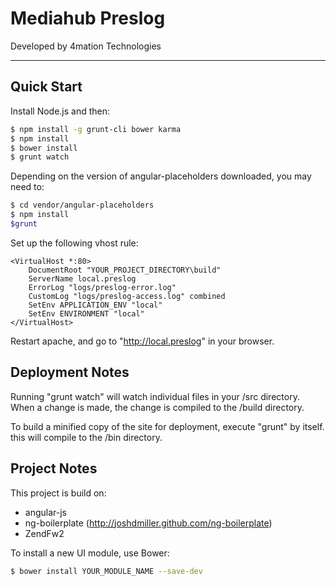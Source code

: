 # Mediahub Preslog

Developed by 4mation Technologies

***

## Quick Start

Install Node.js and then:

```sh
$ npm install -g grunt-cli bower karma
$ npm install
$ bower install
$ grunt watch
```

Depending on the version of angular-placeholders downloaded, you may need to:
```sh
$ cd vendor/angular-placeholders
$ npm install
$grunt
```


Set up the following vhost rule:
```
<VirtualHost *:80>
    DocumentRoot "YOUR_PROJECT_DIRECTORY\build"
    ServerName local.preslog
    ErrorLog "logs/preslog-error.log"
    CustomLog "logs/preslog-access.log" combined
	SetEnv APPLICATION_ENV "local"
    SetEnv ENVIRONMENT "local"
</VirtualHost>
```

Restart apache, and go to "http://local.preslog" in your browser.

## Deployment Notes

Running "grunt watch" will watch individual files in your /src directory. When a change is made, the change is compiled to the /build directory.

To build a minified copy of the site for deployment, execute "grunt" by itself. this will compile to the /bin directory.


## Project Notes

This project is build on:
 - angular-js
 - ng-boilerplate (http://joshdmiller.github.com/ng-boilerplate)
 - ZendFw2

To install a new UI module, use Bower:

```sh
$ bower install YOUR_MODULE_NAME --save-dev
```